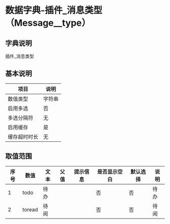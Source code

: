 # 数据字典-插件_消息类型（Message__type）
## 字典说明
插件_消息类型

## 基本说明
| 项目 | 说明 |
| ---- | ---- |
| 数值类型 | 字符串 |
| 启用多选 | 否 |
| 多选分隔符 | 无 |
| 启用缓存 | 是 |
| 缓存超时时长 | 无 |

## 取值范围
| 序号 | 数值 | 文本 | 父值 | 提示信息 | 是否显示空白 | 默认选择 | 说明 |
| ---- | ---- | ---- | ---- | ---- | ---- | ---- | ---- |
| 1 | todo | 待办 |  |  | 否 | 否 | 待办 |
| 2 | toread | 待阅 |  |  | 否 | 否 | 待阅 |

